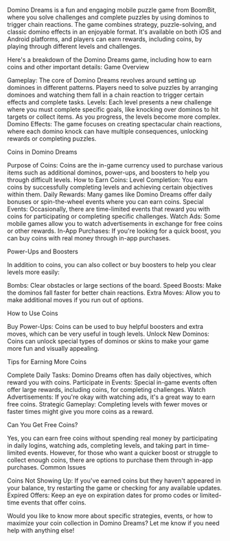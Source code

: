 Domino Dreams is a fun and engaging mobile puzzle game from BoomBit,
where you solve challenges and complete puzzles by using dominos to
trigger chain reactions. The game combines strategy, puzzle-solving, and
classic domino effects in an enjoyable format. It's available on both
iOS and Android platforms, and players can earn rewards, including
coins, by playing through different levels and challenges.

Here's a breakdown of the Domino Dreams game, including how to earn
coins and other important details: Game Overview

Gameplay: The core of Domino Dreams revolves around setting up dominoes
in different patterns. Players need to solve puzzles by arranging
dominoes and watching them fall in a chain reaction to trigger certain
effects and complete tasks. Levels: Each level presents a new challenge
where you must complete specific goals, like knocking over dominos to
hit targets or collect items. As you progress, the levels become more
complex. Domino Effects: The game focuses on creating spectacular chain
reactions, where each domino knock can have multiple consequences,
unlocking rewards or completing puzzles.

Coins in Domino Dreams

Purpose of Coins: Coins are the in-game currency used to purchase
various items such as additional dominos, power-ups, and boosters to
help you through difficult levels. How to Earn Coins: Level Completion:
You earn coins by successfully completing levels and achieving certain
objectives within them. Daily Rewards: Many games like Domino Dreams
offer daily bonuses or spin-the-wheel events where you can earn coins.
Special Events: Occasionally, there are time-limited events that reward
you with coins for participating or completing specific challenges.
Watch Ads: Some mobile games allow you to watch advertisements in
exchange for free coins or other rewards. In-App Purchases: If you\'re
looking for a quick boost, you can buy coins with real money through
in-app purchases.

Power-Ups and Boosters

In addition to coins, you can also collect or buy boosters to help you
clear levels more easily:

Bombs: Clear obstacles or large sections of the board. Speed Boosts:
Make the dominos fall faster for better chain reactions. Extra Moves:
Allow you to make additional moves if you run out of options.

How to Use Coins

Buy Power-Ups: Coins can be used to buy helpful boosters and extra
moves, which can be very useful in tough levels. Unlock New Dominos:
Coins can unlock special types of dominos or skins to make your game
more fun and visually appealing.

Tips for Earning More Coins

Complete Daily Tasks: Domino Dreams often has daily objectives, which
reward you with coins. Participate in Events: Special in-game events
often offer large rewards, including coins, for completing challenges.
Watch Advertisements: If you're okay with watching ads, it's a great way
to earn free coins. Strategic Gameplay: Completing levels with fewer
moves or faster times might give you more coins as a reward.

Can You Get Free Coins?

Yes, you can earn free coins without spending real money by
participating in daily logins, watching ads, completing levels, and
taking part in time-limited events. However, for those who want a
quicker boost or struggle to collect enough coins, there are options to
purchase them through in-app purchases. Common Issues

Coins Not Showing Up: If you've earned coins but they haven't appeared
in your balance, try restarting the game or checking for any available
updates. Expired Offers: Keep an eye on expiration dates for promo codes
or limited-time events that offer coins.

Would you like to know more about specific strategies, events, or how to
maximize your coin collection in Domino Dreams? Let me know if you need
help with anything else!
